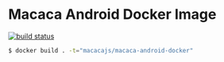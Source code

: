 # Macaca Android Docker Image

[![build status][travis-image]][travis-url]

[travis-image]: https://img.shields.io/travis/macacajs/macaca-android-docker.svg?style=flat-square
[travis-url]: https://travis-ci.org/macacajs/macaca-android-docker

``` bash
$ docker build . -t="macacajs/macaca-android-docker"
```
